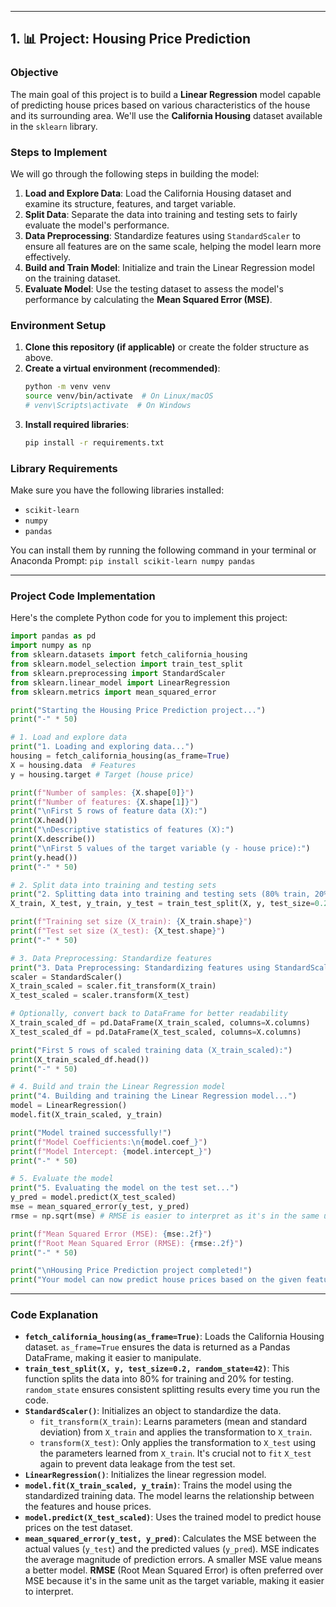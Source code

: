
-----

## 1\. 📊 Project: Housing Price Prediction

### Objective

The main goal of this project is to build a **Linear Regression** model capable of predicting house prices based on various characteristics of the house and its surrounding area. We'll use the **California Housing** dataset available in the `sklearn` library.

### Steps to Implement

We will go through the following steps in building the model:

1.  **Load and Explore Data**: Load the California Housing dataset and examine its structure, features, and target variable.
2.  **Split Data**: Separate the data into training and testing sets to fairly evaluate the model's performance.
3.  **Data Preprocessing**: Standardize features using `StandardScaler` to ensure all features are on the same scale, helping the model learn more effectively.
4.  **Build and Train Model**: Initialize and train the Linear Regression model on the training dataset.
5.  **Evaluate Model**: Use the testing dataset to assess the model's performance by calculating the **Mean Squared Error (MSE)**.

### Environment Setup

1.  **Clone this repository (if applicable)** or create the folder structure as above.
2.  **Create a virtual environment (recommended)**:
    ```bash
    python -m venv venv
    source venv/bin/activate  # On Linux/macOS
    # venv\Scripts\activate  # On Windows
    ```
3.  **Install required libraries**:
    ```bash
    pip install -r requirements.txt
    ```

### Library Requirements

Make sure you have the following libraries installed:

  * `scikit-learn`
  * `numpy`
  * `pandas`

You can install them by running the following command in your terminal or Anaconda Prompt:
`pip install scikit-learn numpy pandas`

-----

### Project Code Implementation

Here's the complete Python code for you to implement this project:

```python
import pandas as pd
import numpy as np
from sklearn.datasets import fetch_california_housing
from sklearn.model_selection import train_test_split
from sklearn.preprocessing import StandardScaler
from sklearn.linear_model import LinearRegression
from sklearn.metrics import mean_squared_error

print("Starting the Housing Price Prediction project...")
print("-" * 50)

# 1. Load and explore data
print("1. Loading and exploring data...")
housing = fetch_california_housing(as_frame=True)
X = housing.data  # Features
y = housing.target # Target (house price)

print(f"Number of samples: {X.shape[0]}")
print(f"Number of features: {X.shape[1]}")
print("\nFirst 5 rows of feature data (X):")
print(X.head())
print("\nDescriptive statistics of features (X):")
print(X.describe())
print("\nFirst 5 values of the target variable (y - house price):")
print(y.head())
print("-" * 50)

# 2. Split data into training and testing sets
print("2. Splitting data into training and testing sets (80% train, 20% test)...")
X_train, X_test, y_train, y_test = train_test_split(X, y, test_size=0.2, random_state=42)

print(f"Training set size (X_train): {X_train.shape}")
print(f"Test set size (X_test): {X_test.shape}")
print("-" * 50)

# 3. Data Preprocessing: Standardize features
print("3. Data Preprocessing: Standardizing features using StandardScaler...")
scaler = StandardScaler()
X_train_scaled = scaler.fit_transform(X_train)
X_test_scaled = scaler.transform(X_test)

# Optionally, convert back to DataFrame for better readability
X_train_scaled_df = pd.DataFrame(X_train_scaled, columns=X.columns)
X_test_scaled_df = pd.DataFrame(X_test_scaled, columns=X.columns)

print("First 5 rows of scaled training data (X_train_scaled):")
print(X_train_scaled_df.head())
print("-" * 50)

# 4. Build and train the Linear Regression model
print("4. Building and training the Linear Regression model...")
model = LinearRegression()
model.fit(X_train_scaled, y_train)

print("Model trained successfully!")
print(f"Model Coefficients:\n{model.coef_}")
print(f"Model Intercept: {model.intercept_}")
print("-" * 50)

# 5. Evaluate the model
print("5. Evaluating the model on the test set...")
y_pred = model.predict(X_test_scaled)
mse = mean_squared_error(y_test, y_pred)
rmse = np.sqrt(mse) # RMSE is easier to interpret as it's in the same unit as the target variable

print(f"Mean Squared Error (MSE): {mse:.2f}")
print(f"Root Mean Squared Error (RMSE): {rmse:.2f}")
print("-" * 50)

print("\nHousing Price Prediction project completed!")
print("Your model can now predict house prices based on the given features.")
```

-----

### Code Explanation

  * **`fetch_california_housing(as_frame=True)`**: Loads the California Housing dataset. `as_frame=True` ensures the data is returned as a Pandas DataFrame, making it easier to manipulate.
  * **`train_test_split(X, y, test_size=0.2, random_state=42)`**: This function splits the data into 80% for training and 20% for testing. `random_state` ensures consistent splitting results every time you run the code.
  * **`StandardScaler()`**: Initializes an object to standardize the data.
      * `fit_transform(X_train)`: Learns parameters (mean and standard deviation) from `X_train` and applies the transformation to `X_train`.
      * `transform(X_test)`: Only applies the transformation to `X_test` using the parameters learned from `X_train`. It's crucial not to `fit` `X_test` again to prevent data leakage from the test set.
  * **`LinearRegression()`**: Initializes the linear regression model.
  * **`model.fit(X_train_scaled, y_train)`**: Trains the model using the standardized training data. The model learns the relationship between the features and house prices.
  * **`model.predict(X_test_scaled)`**: Uses the trained model to predict house prices on the test dataset.
  * **`mean_squared_error(y_test, y_pred)`**: Calculates the MSE between the actual values (`y_test`) and the predicted values (`y_pred`). MSE indicates the average magnitude of prediction errors. A smaller MSE value means a better model. **RMSE** (Root Mean Squared Error) is often preferred over MSE because it's in the same unit as the target variable, making it easier to interpret.

